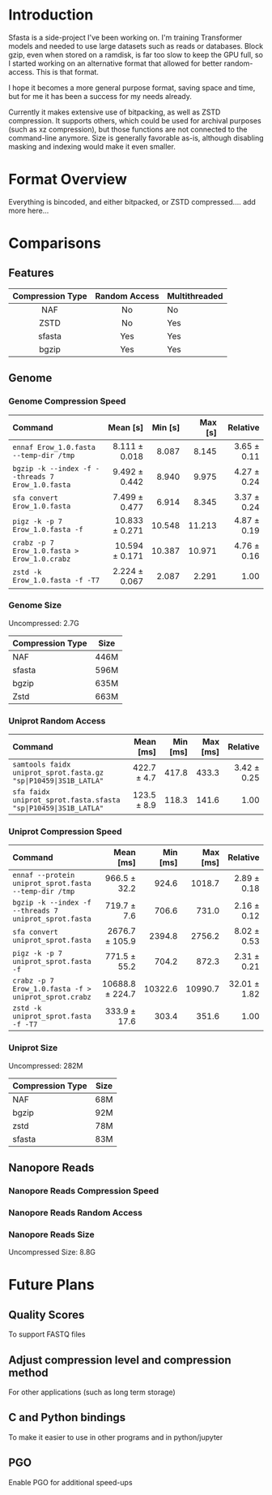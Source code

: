 # Introduction
Sfasta is a side-project I've been working on. I'm training Transformer models and needed to use large datasets such as reads or databases. Block gzip, even when stored on a ramdisk, is far too slow to keep the GPU full, so I started working on an alternative format that allowed for better random-access. This is that format.

I hope it becomes a more general purpose format, saving space and time, but for me it has been a success for my needs already.

Currently it makes extensive use of bitpacking, as well as ZSTD compression. It supports others, which could be used for archival purposes (such as xz compression), but those functions are not connected to the command-line anymore. Size is generally favorable as-is, although disabling masking and indexing would make it even smaller.

# Format Overview
Everything is bincoded, and either bitpacked, or ZSTD compressed.... add more here...

# Comparisons

## Features
| Compression Type | Random Access | Multithreaded |
|:---:|:---:|:----|
| NAF | No | No |
| ZSTD | No | Yes |
| sfasta | Yes | Yes |
| bgzip | Yes | Yes |


## Genome

### Genome Compression Speed
| Command | Mean [s] | Min [s] | Max [s] | Relative |
|:---|---:|---:|---:|---:|
| `ennaf Erow_1.0.fasta --temp-dir /tmp` | 8.111 ± 0.018 | 8.087 | 8.145 | 3.65 ± 0.11 |
| `bgzip -k --index -f --threads 7 Erow_1.0.fasta` | 9.492 ± 0.442 | 8.940 | 9.975 | 4.27 ± 0.24 |
| `sfa convert Erow_1.0.fasta` | 7.499 ± 0.477 | 6.914 | 8.345 | 3.37 ± 0.24 |
| `pigz -k -p 7 Erow_1.0.fasta -f` | 10.833 ± 0.271 | 10.548 | 11.213 | 4.87 ± 0.19 |
| `crabz -p 7 Erow_1.0.fasta > Erow_1.0.crabz` | 10.594 ± 0.171 | 10.387 | 10.971 | 4.76 ± 0.16 |
| `zstd -k Erow_1.0.fasta -f -T7` | 2.224 ± 0.067 | 2.087 | 2.291 | 1.00 |

### Genome Size 
Uncompressed: 2.7G

| Compression Type | Size |
|---|--|
| NAF | 446M |
| sfasta | 596M |
| bgzip | 635M |
| Zstd | 663M |

### Uniprot Random Access
| Command | Mean [ms] | Min [ms] | Max [ms] | Relative |
|:---|---:|---:|---:|---:|
| `samtools faidx uniprot_sprot.fasta.gz "sp\|P10459\|3S1B_LATLA"` | 422.7 ± 4.7 | 417.8 | 433.3 | 3.42 ± 0.25 |
| `sfa faidx uniprot_sprot.fasta.sfasta "sp\|P10459\|3S1B_LATLA"` | 123.5 ± 8.9 | 118.3 | 141.6 | 1.00 |

### Uniprot Compression Speed
| Command | Mean [ms] | Min [ms] | Max [ms] | Relative |
|:---|---:|---:|---:|---:|
| `ennaf --protein uniprot_sprot.fasta --temp-dir /tmp` | 966.5 ± 32.2 | 924.6 | 1018.7 | 2.89 ± 0.18 |
| `bgzip -k --index -f --threads 7 uniprot_sprot.fasta` | 719.7 ± 7.6 | 706.6 | 731.0 | 2.16 ± 0.12 |
| `sfa convert uniprot_sprot.fasta` | 2676.7 ± 105.9 | 2394.8 | 2756.2 | 8.02 ± 0.53 |
| `pigz -k -p 7 uniprot_sprot.fasta -f` | 771.5 ± 55.2 | 704.2 | 872.3 | 2.31 ± 0.21 |
| `crabz -p 7 Erow_1.0.fasta -f > uniprot_sprot.crabz` | 10688.8 ± 224.7 | 10322.6 | 10990.7 | 32.01 ± 1.82 |
| `zstd -k uniprot_sprot.fasta -f -T7` | 333.9 ± 17.6 | 303.4 | 351.6 | 1.00 |

### Uniprot Size
Uncompressed: 282M

| Compression Type | Size |
| --- | --- |
| NAF | 68M |
| bgzip | 92M |
| zstd | 78M | 
| sfasta | 83M |

## Nanopore Reads
### Nanopore Reads Compression Speed

### Nanopore Reads Random Access

### Nanopore Reads Size
Uncompressed Size: 8.8G

# Future Plans
## Quality Scores
To support FASTQ files

## Adjust compression level and compression method
For other applications (such as long term storage)

## C and Python bindings
To make it easier to use in other programs and in python/jupyter

## PGO
Enable PGO for additional speed-ups